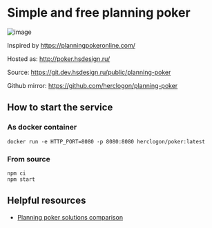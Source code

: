 # Simple and free planning poker

![image](https://user-images.githubusercontent.com/884844/153072383-05f552d5-4d98-4fca-aa6c-eb316af26a9b.png)

Inspired by https://planningpokeronline.com/

Hosted as: http://poker.hsdesign.ru/

Source: https://git.dev.hsdesign.ru/public/planning-poker

Github mirror: https://github.com/herclogon/planning-poker


## How to start the service

### As docker container

```
docker run -e HTTP_PORT=8080 -p 8080:8080 herclogon/poker:latest
```

### From source

```
npm ci
npm start
```

## Helpful resources

* [Planning poker solutions comparison](https://pmclub.pro/articles/kak-my-iskali-nash-idealnyj-instrument-dlya-poker-planirovaniya)